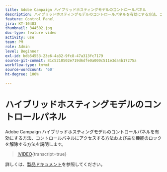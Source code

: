 ```yaml
---
title: Adobe Campaign ハイブリッドホスティングモデルのコントロールパネル
description: ハイブリッドホスティングモデルのコントロールパネルを有効にする方法、コントロールパネルにアクセスする方法および主な機能のロックを解除する方法を説明します。
feature: Control Panel
jira: KT-10483
thumbnail: 344502.jpg
doc-type: feature video
activity: use
team: PM
role: Admin
level: Beginner
exl-id: bdb54553-23e6-4a32-9fc8-47a313fc7179
source-git-commit: 81c5210502e719d6dfe0a000c511e3da4b17275a
workflow-type: tm+mt
source-wordcount: '60'
ht-degree: 100%

---
```


# ハイブリッドホスティングモデルのコントロールパネル

Adobe Campaign ハイブリッドホスティングモデルのコントロールパネルを有効にする方法、コントロールパネルにアクセスする方法および主な機能のロックを解除する方法を説明します。

>[!VIDEO](https://video.tv.adobe.com/v/344502?learn=on){transcript=true}

詳しくは、[製品ドキュメント](https://experienceleague.adobe.com/docs/control-panel/using/performance-monitoring/external-accounts.html?lang=ja)を参照してください。

